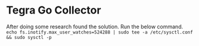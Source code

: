 # Tegra Go Collector

After doing some research found the solution. Run the below command.
```echo fs.inotify.max_user_watches=524288 | sudo tee -a /etc/sysctl.conf && sudo sysctl -p```